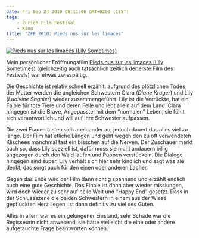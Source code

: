 ```yaml
---
date: Fri Sep 24 2010 08:11:00 GMT+0200 (CEST)
tags:
    - Zurich Film Festival
    - Kino
title: "ZFF 2010: Pieds nus sur les limaces"
---
```



[![Pieds nus sur les limaces (Lily Sometimes)](http://media.tumblr.com/tumblr_l97zevIIqp1qa2z4q.jpg)](http://www.zurichfilmfestival.org/de/programm-2010/Filme/541/lily-sometimes/)

Mein persönlicher Eröffnungsfilm [Pieds nus sur les limaces (Lily Sometimes)](http://www.zurichfilmfestival.org/de/programm-2010/Filme/541/lily-sometimes/)
(gleichzeitig auch tatsächlich zeitlich der erste Film des Festivals)
war etwas zwiespältig.

Die Geschichte ist relativ schnell erzählt: aufgrund des plötzlichen
Todes der Mutter werden die ungleichen Schwestern Clara (*Diane Kruger*)
und Lily (*Ludivine Sagnier*) wieder zusammengeführt. Lily ist die
Verrückte, hat ein Faible für tote Tiere und deren Felle und lebt allein
auf dem Land. Clara hingegen ist die Brave, Angepasste, mit dem
“normalen” Leben, sie fühlt sich verantwortlich und will auf ihre
Schwester aufpassen.

Die zwei Frauen tasten sich aneinander an, jedoch dauert das alles viel
zu lange. Der Film hat etliche Längen und geht wegen den zu oft
verwendeten Klischees manchmal fast ein bisschen auf die Nerven. Der
Zuschauer merkt auch so, dass Lily speziell ist, dafür muss sie nicht
andauern billig angezogen durch den Wald laufen und Puppen verstückeln.
Die Dialoge hingegen sind super, Lily verhält sich hier sehr kindlich
und sagt was sie denkt, das sorgt auch für den einen oder anderen
Lacher.

Gegen das Ende wird der Film dann richtig spannend und erzählt endlich
auch eine gute Geschichte. Das Finale ist dann aber wieder misslungen,
wird doch wieder zu sehr auf heile Welt und “Happy End” gesetzt. Dass in
der Schlussszene die beiden Schwestern in einem aus der Wiese
gepflückten Herz liegen, ist dann definitiv zu viel des Guten.

Alles in allem war es ein gelungener Einstand, sehr Schade war die
Regisseurin nicht anwesend, sie hätte vielleicht die eine oder andere
aufgetauchte Frage beantworten können.

